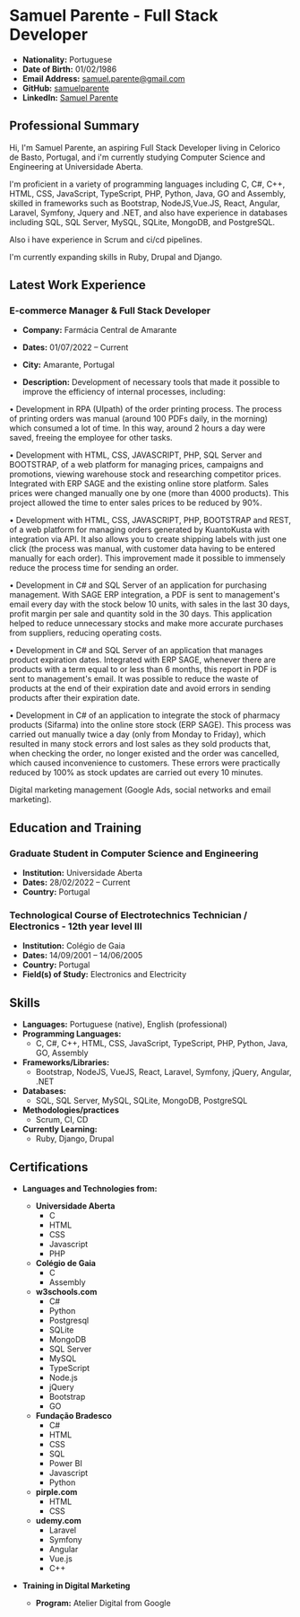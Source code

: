 # Samuel Parente - Full Stack Developer

- **Nationality:** Portuguese
- **Date of Birth:** 01/02/1986
- **Email Address:** samuel.parente@gmail.com
- **GitHub:** [samuelparente](https://github.com/samuelparente)
- **LinkedIn:** [Samuel Parente](https://www.linkedin.com/in/samuel-parente-cbt/)

## Professional Summary

Hi, I'm Samuel Parente, an aspiring Full Stack Developer living in Celorico de Basto, Portugal, and i'm currently studying Computer Science and Engineering at Universidade Aberta. 

I'm proficient in a variety of programming languages including C, C#, C++, HTML, CSS, JavaScript, TypeScript, PHP, Python, Java, GO and Assembly, skilled in frameworks such as Bootstrap, NodeJS,Vue.JS, React, Angular, Laravel, Symfony, Jquery and .NET, and also have experience in databases including SQL, SQL Server, MySQL, SQLite, MongoDB, and PostgreSQL. 

Also i have experience in Scrum and ci/cd pipelines.

I'm currently expanding skills in Ruby, Drupal and Django.

## Latest Work Experience

### E-commerce Manager & Full Stack Developer
- **Company:** Farmácia Central de Amarante
- **Dates:** 01/07/2022 – Current
- **City:** Amarante, Portugal

- **Description:**
Development of necessary tools that made it possible to improve the efficiency of internal processes, including:

• Development in RPA (UIpath) of the order printing process. The process of printing orders was manual
(around 100 PDFs daily, in the morning) which consumed a lot of time. In this way, around 2 hours a day
were saved, freeing the employee for other tasks.

• Development with HTML, CSS, JAVASCRIPT, PHP, SQL Server and BOOTSTRAP, of a web platform for
managing prices, campaigns and promotions, viewing warehouse stock and researching competitor
prices. Integrated with ERP SAGE and the existing online store platform. Sales prices were changed
manually one by one (more than 4000 products). This project allowed the time to enter sales prices to be
reduced by 90%.

• Development with HTML, CSS, JAVASCRIPT, PHP, BOOTSTRAP and REST, of a web platform for
managing orders generated by KuantoKusta with integration via API. It also allows you to create
shipping labels with just one click (the process was manual, with customer data having to be entered
manually for each order). This improvement made it possible to immensely reduce the process time for
sending an order.

• Development in C# and SQL Server of an application for purchasing management. With SAGE ERP
integration, a PDF is sent to management's email every day with the stock below 10 units, with sales in the
last 30 days, profit margin per sale and quantity sold in the 30 days. This application helped to reduce
unnecessary stocks and make more accurate purchases from suppliers, reducing operating costs.

• Development in C# and SQL Server of an application that manages product expiration dates.
Integrated with ERP SAGE, whenever there are products with a term equal to or less than 6 months, this
report in PDF is sent to management's email. It was possible to reduce the waste of products at the end of
their expiration date and avoid errors in sending products after their expiration date.

• Development in C# of an application to integrate the stock of pharmacy products (Sifarma) into the
online store stock (ERP SAGE). This process was carried out manually twice a day (only from Monday to Friday), which resulted in many stock errors and lost sales as they sold products that, when checking the
order, no longer existed and the order was cancelled, which caused inconvenience to customers. These
errors were practically reduced by 100% as stock updates are carried out every 10 minutes.

Digital marketing management (Google Ads, social networks and email marketing).

## Education and Training

### Graduate Student in Computer Science and Engineering
- **Institution:** Universidade Aberta
- **Dates:** 28/02/2022 – Current
- **Country:** Portugal

### Technological Course of Electrotechnics Technician / Electronics - 12th year level III
- **Institution:** Colégio de Gaia
- **Dates:** 14/09/2001 – 14/06/2005
- **Country:** Portugal
- **Field(s) of Study:** Electronics and Electricity

## Skills

- **Languages:** Portuguese (native), English (professional)
- **Programming Languages:**
  - C, C#, C++, HTML, CSS, JavaScript, TypeScript, PHP, Python, Java, GO, Assembly
- **Frameworks/Libraries:**
  - Bootstrap, NodeJS, VueJS, React, Laravel, Symfony, jQuery, Angular, .NET
- **Databases:**
  - SQL, SQL Server, MySQL, SQLite, MongoDB, PostgreSQL
- **Methodologies/practices**
  - Scrum, CI, CD
- **Currently Learning:**
  - Ruby, Django, Drupal

## Certifications

- **Languages and Technologies from:**
  - **Universidade Aberta**
    - C
    - HTML
    - CSS
    - Javascript
    - PHP
  - **Colégio de Gaia**
    - C
    - Assembly
  - **w3schools.com**
    - C#
    - Python
    - Postgresql
    - SQLite
    - MongoDB
    - SQL Server
    - MySQL
    - TypeScript
    - Node.js
    - jQuery
    - Bootstrap
    - GO
  - **Fundação Bradesco**
    - C#
    - HTML
    - CSS
    - SQL
    - Power BI
    - Javascript
    - Python
  - **pirple.com**
    - HTML
    - CSS
  - **udemy.com**
    - Laravel
    - Symfony
    - Angular
    - Vue.js
    - C++

- **Training in Digital Marketing**
  - **Program:** Atelier Digital from Google
